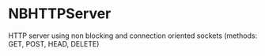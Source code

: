 # NBHTTPServer
HTTP server using non blocking and connection oriented sockets (methods: GET, POST, HEAD, DELETE)
